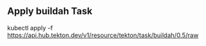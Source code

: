 ## Apply buildah Task
kubectl apply -f https://api.hub.tekton.dev/v1/resource/tekton/task/buildah/0.5/raw
